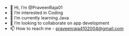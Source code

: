 - 👋 Hi, I’m @PraveenRaja01
- 👀 I’m interested in Coding
- 🌱 I’m currently learning Java
- 💞️ I’m looking to collaborate on app development
- 📫 How to reach me - praveenraja4102004@gmail.com

